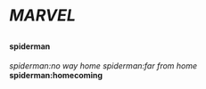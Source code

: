 # <h1> **_MARVEL_**
## <h4> __spiderman__ 
_spiderman:no way home_
 *spiderman:far from home*
 **spiderman:homecoming**
